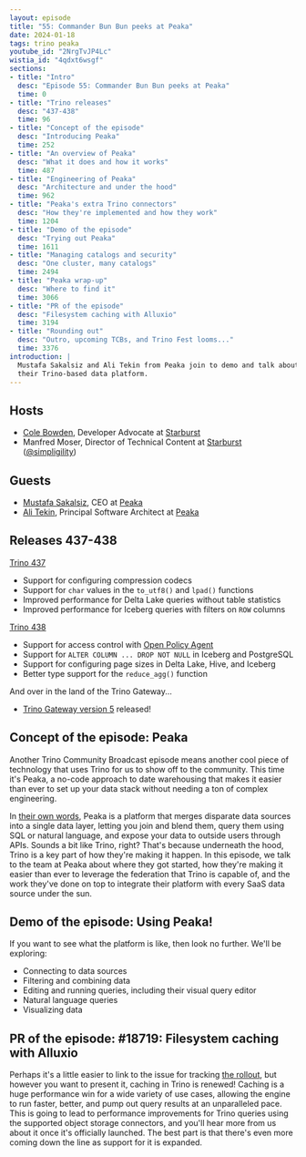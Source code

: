 ```yaml
---
layout: episode
title: "55: Commander Bun Bun peeks at Peaka"
date: 2024-01-18
tags: trino peaka
youtube_id: "2NrgTvJP4Lc"
wistia_id: "4qdxt6wsgf"
sections:
- title: "Intro"
  desc: "Episode 55: Commander Bun Bun peeks at Peaka"
  time: 0
- title: "Trino releases"
  desc: "437-438"
  time: 96
- title: "Concept of the episode"
  desc: "Introducing Peaka"
  time: 252
- title: "An overview of Peaka"
  desc: "What it does and how it works"
  time: 487
- title: "Engineering of Peaka"
  desc: "Architecture and under the hood"
  time: 962
- title: "Peaka's extra Trino connectors"
  desc: "How they're implemented and how they work"
  time: 1204
- title: "Demo of the episode"
  desc: "Trying out Peaka"
  time: 1611
- title: "Managing catalogs and security"
  desc: "One cluster, many catalogs"
  time: 2494
- title: "Peaka wrap-up"
  desc: "Where to find it"
  time: 3066
- title: "PR of the episode"
  desc: "Filesystem caching with Alluxio"
  time: 3194
- title: "Rounding out"
  desc: "Outro, upcoming TCBs, and Trino Fest looms..."
  time: 3376
introduction: |
  Mustafa Sakalsiz and Ali Tekin from Peaka join to demo and talk about
  their Trino-based data platform.
---
```


## Hosts

* [Cole Bowden](https://www.linkedin.com/in/cole-m-bowden), Developer Advocate
  at [Starburst](https://starburst.io)
* Manfred Moser, Director of Technical Content at
  [Starburst](https://starburst.io)
  ([@simpligility](https://twitter.com/simpligility))

## Guests

* [Mustafa Sakalsiz](https://linkedin.com/in/sakalsiz), CEO at
  [Peaka](https://www.peaka.com/)
* [Ali Tekin](https://www.linkedin.com/in/alitekin/), Principal Software
  Architect at [Peaka](https://www.peaka.com/)

## Releases 437-438

[Trino 437](https://trino.io/docs/current/release/release-437.html)

* Support for configuring compression codecs
* Support for `char` values in the `to_utf8()` and `lpad()` functions
* Improved performance for Delta Lake queries without table statistics
* Improved performance for Iceberg queries with filters on `ROW` columns

[Trino 438](https://trino.io/docs/current/release/release-438.html)

* Support for access control with [Open Policy Agent](https://trino.io/blog/2024/02/06/opa-arrived)
* Support for `ALTER COLUMN ... DROP NOT NULL` in Iceberg and PostgreSQL
* Support for configuring page sizes in Delta Lake, Hive, and Iceberg
* Better type support for the `reduce_agg()` function

And over in the land of the Trino Gateway...
* [Trino Gateway version 5](https://github.com/trinodb/trino-gateway/blob/main/docs/release-notes.md#trino-gateway-5-24-jan-2024)
  released!

## Concept of the episode: Peaka

Another Trino Community Broadcast episode means another cool piece of technology
that uses Trino for us to show off to the community. This time it's Peaka,
a no-code approach to date warehousing that makes it easier than ever to set up
your data stack without needing a ton of complex engineering.

In [their own words](https://www.peaka.com/docs/getting-started/what-is-peaka/),
Peaka is a platform that merges disparate data sources into a single data layer,
letting you join and blend them, query them using SQL or natural language, and 
expose your data to outside users through APIs. Sounds a bit like Trino, right?
That's because underneath the hood, Trino is a key part of how they're making it
happen. In this episode, we talk to the team at Peaka about where they got
started, how they're making it easier than ever to leverage the federation that
Trino is capable of, and the work they've done on top to integrate their
platform with every SaaS data source under the sun.

## Demo of the episode: Using Peaka!

If you want to see what the platform is like, then look no further. We'll be
exploring:

* Connecting to data sources
* Filtering and combining data
* Editing and running queries, including their visual query editor
* Natural language queries
* Visualizing data

## PR of the episode: #18719: Filesystem caching with Alluxio

Perhaps it's a little easier to link to the issue for tracking
[the rollout](https://github.com/trinodb/trino/issues/20550), but however you
want to present it, caching in Trino is renewed! Caching is a huge performance win
for a wide variety of use cases, allowing the engine to run faster, better, and
pump out query results at an unparalleled pace. This is going to lead to 
performance improvements for Trino queries using the supported object storage 
connectors, and you'll hear more from us about it once it's officially launched.
The best part is that there's even more coming down the line as support for it
is expanded.